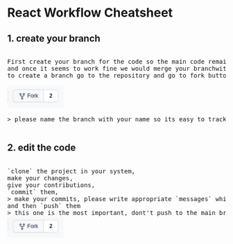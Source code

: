 # React Workflow Cheatsheet

## 1. create your branch

<pre>

First create your branch for the code so the main code remains isolated from bugs you may cause while contributing, 
and once it seems to work fine we would merge your branchwith main. 
to create a branch go to the repository and go to fork button on top right menu 

<img src='readme-images/fork.png' height='50'>

> please name the branch with your name so its easy to track and manage

</pre>

## 2. edit the code

<pre>

`clone` the project in your system, 
make your changes, 
give your contributions, 
`commit` them, 
> make your commits, please write appropriate `messages` while commiting, be concise and objective
and then `push` them
> this one is the most important, dont't push to the main branch, switch branches beforehand
<img src='readme-images/fork.png' height='50'>

</pre>

